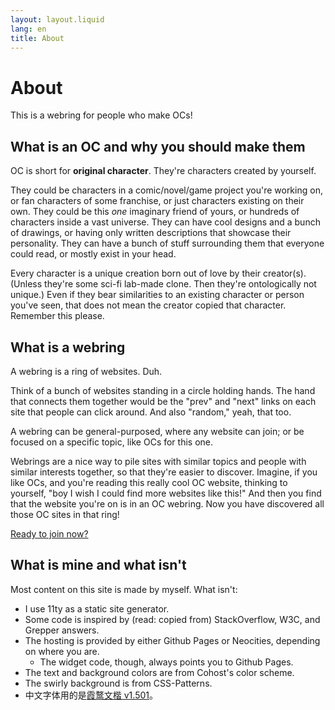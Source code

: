 ```yaml
---
layout: layout.liquid
lang: en
title: About
---
```


# About

This is a webring for people who make OCs!

## What is an OC and why you should make them

OC is short for **original character**. They're characters created by yourself.

They could be characters in a comic/novel/game project you're working on, or fan characters of some franchise, or just characters existing on their own. They could be this *one* imaginary friend of yours, or hundreds of characters inside a vast universe. They can have cool designs and a bunch of drawings, or having only written descriptions that showcase their personality. They can have a bunch of stuff surrounding them that everyone could read, or mostly exist in your head.

Every character is a unique creation born out of love by their creator(s). (Unless they're some sci-fi lab-made clone. Then they're ontologically not unique.) Even if they bear similarities to an existing character or person you've seen, that does not mean the creator copied that character. Remember this please.

## What is a webring

A webring is a ring of websites. Duh.

Think of a bunch of websites standing in a circle holding hands. The hand that connects them together would be the "prev" and "next" links on each site that people can click around. And also "random," yeah, that too.

A webring can be general-purposed, where any website can join; or be focused on a specific topic, like OCs for this one.

Webrings are a nice way to pile sites with similar topics and people with similar interests together, so that they're easier to discover. Imagine, if you like OCs, and you're reading this really cool OC website, thinking to yourself, "boy I wish I could find more websites like this!" And then you find that the website you're on is in an OC webring. Now you have discovered all those OC sites in that ring!

[Ready to join now?](/en/join/)

## What is mine and what isn't

Most content on this site is made by myself. What isn't:

- I use 11ty as a static site generator.
- Some code is inspired by (read: copied from) StackOverflow, W3C, and Grepper answers.
- The hosting is provided by either Github Pages or Neocities, depending on where you are.
  - The widget code, though, always points you to Github Pages.
- The text and background colors are from Cohost's color scheme.
- The swirly background is from CSS-Patterns.
- 中文字体用的是[霞鹜文楷 v1.501](https://github.com/lxgw/LxgwWenKai)。
